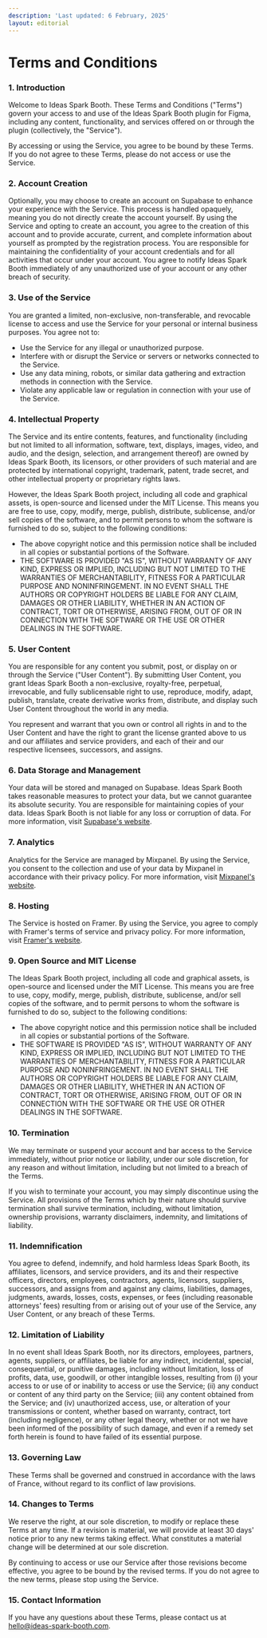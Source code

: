 ```yaml
---
description: 'Last updated: 6 February, 2025'
layout: editorial
---
```


# Terms and Conditions

### 1. Introduction

Welcome to Ideas Spark Booth. These Terms and Conditions ("Terms") govern your access to and use of the Ideas Spark Booth plugin for Figma, including any content, functionality, and services offered on or through the plugin (collectively, the "Service").

By accessing or using the Service, you agree to be bound by these Terms. If you do not agree to these Terms, please do not access or use the Service.

### 2. Account Creation

Optionally, you may choose to create an account on Supabase to enhance your experience with the Service. This process is handled opaquely, meaning you do not directly create the account yourself. By using the Service and opting to create an account, you agree to the creation of this account and to provide accurate, current, and complete information about yourself as prompted by the registration process. You are responsible for maintaining the confidentiality of your account credentials and for all activities that occur under your account. You agree to notify Ideas Spark Booth immediately of any unauthorized use of your account or any other breach of security.

### 3. Use of the Service

You are granted a limited, non-exclusive, non-transferable, and revocable license to access and use the Service for your personal or internal business purposes. You agree not to:

* Use the Service for any illegal or unauthorized purpose.
* Interfere with or disrupt the Service or servers or networks connected to the Service.
* Use any data mining, robots, or similar data gathering and extraction methods in connection with the Service.
* Violate any applicable law or regulation in connection with your use of the Service.

### 4. Intellectual Property

The Service and its entire contents, features, and functionality (including but not limited to all information, software, text, displays, images, video, and audio, and the design, selection, and arrangement thereof) are owned by Ideas Spark Booth, its licensors, or other providers of such material and are protected by international copyright, trademark, patent, trade secret, and other intellectual property or proprietary rights laws.

However, the Ideas Spark Booth project, including all code and graphical assets, is open-source and licensed under the MIT License. This means you are free to use, copy, modify, merge, publish, distribute, sublicense, and/or sell copies of the software, and to permit persons to whom the software is furnished to do so, subject to the following conditions:

* The above copyright notice and this permission notice shall be included in all copies or substantial portions of the Software.
* THE SOFTWARE IS PROVIDED "AS IS", WITHOUT WARRANTY OF ANY KIND, EXPRESS OR IMPLIED, INCLUDING BUT NOT LIMITED TO THE WARRANTIES OF MERCHANTABILITY, FITNESS FOR A PARTICULAR PURPOSE AND NONINFRINGEMENT. IN NO EVENT SHALL THE AUTHORS OR COPYRIGHT HOLDERS BE LIABLE FOR ANY CLAIM, DAMAGES OR OTHER LIABILITY, WHETHER IN AN ACTION OF CONTRACT, TORT OR OTHERWISE, ARISING FROM, OUT OF OR IN CONNECTION WITH THE SOFTWARE OR THE USE OR OTHER DEALINGS IN THE SOFTWARE.

### 5. User Content

You are responsible for any content you submit, post, or display on or through the Service ("User Content"). By submitting User Content, you grant Ideas Spark Booth a non-exclusive, royalty-free, perpetual, irrevocable, and fully sublicensable right to use, reproduce, modify, adapt, publish, translate, create derivative works from, distribute, and display such User Content throughout the world in any media.

You represent and warrant that you own or control all rights in and to the User Content and have the right to grant the license granted above to us and our affiliates and service providers, and each of their and our respective licensees, successors, and assigns.

### 6. Data Storage and Management

Your data will be stored and managed on Supabase. Ideas Spark Booth takes reasonable measures to protect your data, but we cannot guarantee its absolute security. You are responsible for maintaining copies of your data. Ideas Spark Booth is not liable for any loss or corruption of data. For more information, visit [Supabase's website](https://supabase.com/).

### 7. Analytics

Analytics for the Service are managed by Mixpanel. By using the Service, you consent to the collection and use of your data by Mixpanel in accordance with their privacy policy. For more information, visit [Mixpanel's website](https://mixpanel.com/).

### 8. Hosting

The Service is hosted on Framer. By using the Service, you agree to comply with Framer's terms of service and privacy policy. For more information, visit [Framer's website](https://framer.com/).

### 9. Open Source and MIT License

The Ideas Spark Booth project, including all code and graphical assets, is open-source and licensed under the MIT License. This means you are free to use, copy, modify, merge, publish, distribute, sublicense, and/or sell copies of the software, and to permit persons to whom the software is furnished to do so, subject to the following conditions:

* The above copyright notice and this permission notice shall be included in all copies or substantial portions of the Software.
* THE SOFTWARE IS PROVIDED "AS IS", WITHOUT WARRANTY OF ANY KIND, EXPRESS OR IMPLIED, INCLUDING BUT NOT LIMITED TO THE WARRANTIES OF MERCHANTABILITY, FITNESS FOR A PARTICULAR PURPOSE AND NONINFRINGEMENT. IN NO EVENT SHALL THE AUTHORS OR COPYRIGHT HOLDERS BE LIABLE FOR ANY CLAIM, DAMAGES OR OTHER LIABILITY, WHETHER IN AN ACTION OF CONTRACT, TORT OR OTHERWISE, ARISING FROM, OUT OF OR IN CONNECTION WITH THE SOFTWARE OR THE USE OR OTHER DEALINGS IN THE SOFTWARE.

### 10. Termination

We may terminate or suspend your account and bar access to the Service immediately, without prior notice or liability, under our sole discretion, for any reason and without limitation, including but not limited to a breach of the Terms.

If you wish to terminate your account, you may simply discontinue using the Service. All provisions of the Terms which by their nature should survive termination shall survive termination, including, without limitation, ownership provisions, warranty disclaimers, indemnity, and limitations of liability.

### 11. Indemnification

You agree to defend, indemnify, and hold harmless Ideas Spark Booth, its affiliates, licensors, and service providers, and its and their respective officers, directors, employees, contractors, agents, licensors, suppliers, successors, and assigns from and against any claims, liabilities, damages, judgments, awards, losses, costs, expenses, or fees (including reasonable attorneys' fees) resulting from or arising out of your use of the Service, any User Content, or any breach of these Terms.

### 12. Limitation of Liability

In no event shall Ideas Spark Booth, nor its directors, employees, partners, agents, suppliers, or affiliates, be liable for any indirect, incidental, special, consequential, or punitive damages, including without limitation, loss of profits, data, use, goodwill, or other intangible losses, resulting from (i) your access to or use of or inability to access or use the Service; (ii) any conduct or content of any third party on the Service; (iii) any content obtained from the Service; and (iv) unauthorized access, use, or alteration of your transmissions or content, whether based on warranty, contract, tort (including negligence), or any other legal theory, whether or not we have been informed of the possibility of such damage, and even if a remedy set forth herein is found to have failed of its essential purpose.

### 13. Governing Law

These Terms shall be governed and construed in accordance with the laws of France, without regard to its conflict of law provisions.

### 14. Changes to Terms

We reserve the right, at our sole discretion, to modify or replace these Terms at any time. If a revision is material, we will provide at least 30 days' notice prior to any new terms taking effect. What constitutes a material change will be determined at our sole discretion.

By continuing to access or use our Service after those revisions become effective, you agree to be bound by the revised terms. If you do not agree to the new terms, please stop using the Service.

### 15. Contact Information

If you have any questions about these Terms, please contact us at [hello@ideas-spark-booth.com](mailto:hello@ideas-spark-booth.com).

